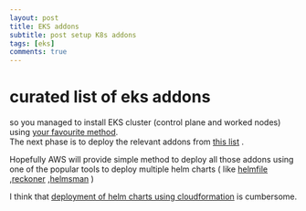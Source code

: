 ```yaml
---
layout: post
title: EKS addons
subtitle: post setup K8s addons 
tags: [eks]
comments: true
---
```


# curated list of eks addons 
so you managed to install EKS cluster (control plane and worked nodes) using [your favourite method](https://github.com/yanivpaz/yanivpaz.github.io/blob/master/_posts/markdowns/eks-deployment-methods.md).   
The next phase is to deploy the relevant addons from [this list](https://github.com/yanivpaz/yanivpaz.github.io/blob/master/_posts/markdowns/eks-posts-deployment.md) .  

Hopefully AWS will provide simple method to deploy all those addons using one of the popular tools to deploy multiple helm charts ( like [helmfile](https://github.com/roboll/helmfile) ,[reckoner](https://github.com/FairwindsOps/reckoner) ,[helmsman](https://github.com/Praqma/helmsman) ) 

I think that [deployment of helm charts using cloudformation](https://github.com/aws-quickstart/quickstart-amazon-eks/blob/master/templates/amazon-eks-prometheus.template.yaml) is cumbersome.  

